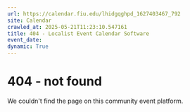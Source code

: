 ```yaml
---
url: https://calendar.fiu.edu/lhidgqghpd_1627403467_792
site: Calendar
crawled_at: 2025-05-21T11:23:10.547161
title: 404 - Localist Event Calendar Software
event_date: 
dynamic: True
---
```


# 404 - not found
We couldn't find the page on this community event platform.
